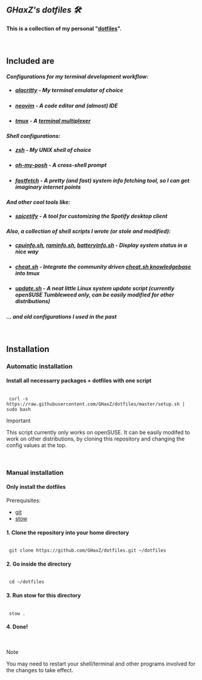 ## _GHaxZ's dotfiles 🛠️_

#### This is a collection of my personal "[dotfiles](https://wiki.archlinux.org/title/Dotfiles)".

<br>

## Included are

#### _Configurations for my terminal development workflow:_

- ##### [alacritty](https://github.com/alacritty/alacritty) - My terminal emulator of choice
- ##### [neovim](https://github.com/neovim/neovim) - A code editor and (almost) IDE
- ##### [tmux](https://github.com/tmux/tmux) - A [terminal multiplexer](https://en.wikipedia.org/wiki/Terminal_multiplexer)

#### _Shell configurations:_

- ##### [zsh](https://github.com/zsh-users/zsh) - My UNIX shell of choice
- ##### [oh-my-posh](https://github.com/jandedobbeleer/oh-my-posh) - A cross-shell prompt
- ##### [fastfetch](https://github.com/fastfetch-cli/fastfetch) - A pretty (and fast) system info fetching tool, so I can get imaginary internet points

#### _And other cool tools like:_

- ##### [spicetify](https://github.com/spicetify/cli) - A tool for customizing the Spotify desktop client

#### _Also, a collection of shell scripts I wrote (or stole and modified):_

- ##### [cpuinfo.sh](https://github.com/GHaxZ/dotfiles/blob/master/scripts/cpuinfo.sh), [raminfo.sh](https://github.com/GHaxZ/dotfiles/blob/master/scripts/raminfo.sh), [batteryinfo.sh](https://github.com/GHaxZ/dotfiles/blob/master/scripts/batteryinfo.sh) - Display system status in a nice way
- ##### [cheat.sh](https://github.com/GHaxZ/dotfiles/blob/master/scripts/cheat.sh) - Integrate the community driven [cheat.sh knowledgebase](https://cheat.sh/) into tmux
- ##### [update.sh](https://github.com/GHaxZ/dotfiles/blob/master/scripts/update.sh) - A neat little Linux system update script (currently openSUSE Tumbleweed only, can be easily modified for other distributions)

#### _... and old configurations I used in the past_

<br>

## Installation

### Automatic installation
#### Install all necessarry packages + dotfiles with one script

```

 curl -s https://raw.githubusercontent.com/GHaxZ/dotfiles/master/setup.sh | sudo bash

```
> [!IMPORTANT]  
> This script currently only works on openSUSE. It can be easily modifed to work on other distributions, by cloning this repository and changing the config values at the top.

<br>

### Manual installation
#### Only install the dotfiles
Prerequisites:

- [git](https://git-scm.com/)
- [stow](https://www.gnu.org/software/stow/)

#### 1. Clone the repository into your home directory

```

 git clone https://github.com/GHaxZ/dotfiles.git ~/dotfiles

```

#### 2. Go inside the directory

```

 cd ~/dotfiles

```

#### 3. Run stow for this directory

```

 stow .

```

#### 4. Done!

<br>

> [!NOTE]
> You may need to restart your shell/terminal and other programs involved for the changes to take effect.
